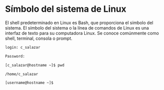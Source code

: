 # Símbolo del sistema de Linux

El shell predeterminado en Linux es Bash, que proporciona el símbolo del sistema. El símbolo del sistema o la línea de
comandos de Linux es una interfaz de texto para su computadora Linux. Se conoce comúnmente como shell, terminal, consola
o prompt.

```bash
login: c_salazar
```

```bash
Password:
```

```bash
[c_salazar@hostname ~]$ pwd
```

```bash
/home/c_salazar
```

```bash
[username@hostname ~]$
```
